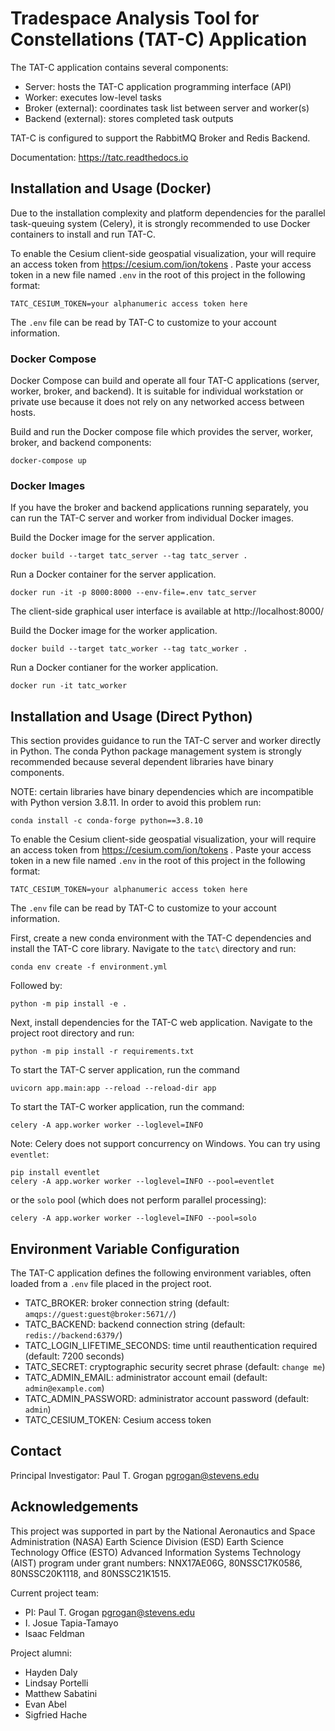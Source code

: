 # Tradespace Analysis Tool for Constellations (TAT-C) Application

The TAT-C application contains several components:
 * Server: hosts the TAT-C application programming interface (API)
 * Worker: executes low-level tasks
 * Broker (external): coordinates task list between server and worker(s)
 * Backend (external): stores completed task outputs

TAT-C is configured to support the RabbitMQ Broker and Redis Backend.

Documentation: https://tatc.readthedocs.io

## Installation and Usage (Docker)

Due to the installation complexity and platform dependencies for the parallel
task-queuing system (Celery), it is strongly recommended to use Docker
containers to install and run TAT-C.

To enable the Cesium client-side geospatial visualization, your will require
an access token from https://cesium.com/ion/tokens . Paste your access token in
a new file named `.env` in the root of this project in the following format:
```
TATC_CESIUM_TOKEN=your alphanumeric access token here
```
The `.env` file can be read by TAT-C to customize to your account information.

### Docker Compose

Docker Compose can build and operate all four TAT-C applications (server,
worker, broker, and backend). It is suitable for individual workstation or
private use because it does not rely on any networked access between hosts.

Build and run the Docker compose file which provides the server, worker,
broker, and backend components:
```shell
docker-compose up
```

### Docker Images

If you have the broker and backend applications running separately, you can
run the TAT-C server and worker from individual Docker images.

Build the Docker image for the server application.
```shell
docker build --target tatc_server --tag tatc_server .
```
Run a Docker container for the server application.
```shell
docker run -it -p 8000:8000 --env-file=.env tatc_server
```
The client-side graphical user interface is available at http://localhost:8000/

Build the Docker image for the worker application.
```shell
docker build --target tatc_worker --tag tatc_worker .
```
Run a Docker contianer for the worker application.
```shell
docker run -it tatc_worker
```

## Installation and Usage (Direct Python)

This section provides guidance to run the TAT-C server and worker directly in
Python. The conda Python package management system is strongly recommended
because several dependent libraries have binary components.

NOTE: certain libraries have binary dependencies which are incompatible with
Python version 3.8.11. In order to avoid this problem run:
```shell
conda install -c conda-forge python==3.8.10
```

To enable the Cesium client-side geospatial visualization, your will require
an access token from https://cesium.com/ion/tokens . Paste your access token in
a new file named `.env` in the root of this project in the following format:
```
TATC_CESIUM_TOKEN=your alphanumeric access token here
```
The `.env` file can be read by TAT-C to customize to your account information.

First, create a new conda environment with the TAT-C dependencies and install
the TAT-C core library. Navigate to the `tatc\` directory and run:
```shell
conda env create -f environment.yml
```
Followed by:
```shell
python -m pip install -e .
```

Next, install dependencies for the TAT-C web application. Navigate to the
project root directory and run:
```shell
python -m pip install -r requirements.txt
```

To start the TAT-C server application, run the command
```shell
uvicorn app.main:app --reload --reload-dir app
```

To start the TAT-C worker application, run the command:
```shell
celery -A app.worker worker --loglevel=INFO
```
Note: Celery does not support concurrency on Windows. You can try using `eventlet`:
```shell
pip install eventlet
celery -A app.worker worker --loglevel=INFO --pool=eventlet
```
or the `solo` pool (which does not perform parallel processing):
```shell
celery -A app.worker worker --loglevel=INFO --pool=solo
```

## Environment Variable Configuration

The TAT-C application defines the following environment variables, often
loaded from a `.env` file placed in the project root.

 * TATC_BROKER: broker connection string (default: `amqps://guest:guest@broker:5671//`)
 * TATC_BACKEND: backend connection string (default: `redis://backend:6379/`)
 * TATC_LOGIN_LIFETIME_SECONDS: time until reauthentication required (default: 7200 seconds)
 * TATC_SECRET: cryptographic security secret phrase (default: `change me`)
 * TATC_ADMIN_EMAIL: administrator account email (default: `admin@example.com`)
 * TATC_ADMIN_PASSWORD: administrator account password (default: `admin`)
 * TATC_CESIUM_TOKEN: Cesium access token


## Contact

Principal Investigator: Paul T. Grogan <pgrogan@stevens.edu>

## Acknowledgements

This project was supported in part by the National Aeronautics and Space Administration (NASA) Earth Science Division (ESD) Earth Science Technology Office (ESTO) Advanced Information Systems Technology (AIST) program under grant numbers: NNX17AE06G, 80NSSC17K0586, 80NSSC20K1118, and 80NSSC21K1515.

Current project team:
 * PI: Paul T. Grogan <pgrogan@stevens.edu>
 * I. Josue Tapia-Tamayo
 * Isaac Feldman

Project alumni:
 * Hayden Daly
 * Lindsay Portelli
 * Matthew Sabatini
 * Evan Abel
 * Sigfried Hache

